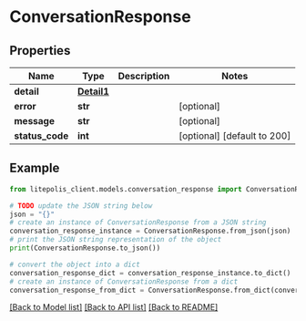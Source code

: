 # ConversationResponse


## Properties

Name | Type | Description | Notes
------------ | ------------- | ------------- | -------------
**detail** | [**Detail1**](Detail1.md) |  | 
**error** | **str** |  | [optional] 
**message** | **str** |  | [optional] 
**status_code** | **int** |  | [optional] [default to 200]

## Example

```python
from litepolis_client.models.conversation_response import ConversationResponse

# TODO update the JSON string below
json = "{}"
# create an instance of ConversationResponse from a JSON string
conversation_response_instance = ConversationResponse.from_json(json)
# print the JSON string representation of the object
print(ConversationResponse.to_json())

# convert the object into a dict
conversation_response_dict = conversation_response_instance.to_dict()
# create an instance of ConversationResponse from a dict
conversation_response_from_dict = ConversationResponse.from_dict(conversation_response_dict)
```
[[Back to Model list]](../README.md#documentation-for-models) [[Back to API list]](../README.md#documentation-for-api-endpoints) [[Back to README]](../README.md)


